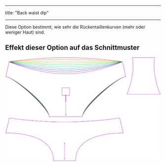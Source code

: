 - - -
title: "Back waist dip"
- - -

Diese Option bestimmt, wie sehr die Rückentaillenkurven (mehr oder weniger Haut) sind.

## Effekt dieser Option auf das Schnittmuster

![Dieses Bild zeigt den Effekt dieser Option, indem es mehrere Varianten überlagert, die einen anderen Wert für diese Option haben](ursula_backdip_sample.svg "Effect of this option on the pattern")
